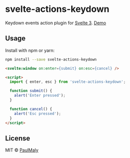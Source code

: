 # svelte-actions-keydown

Keydown events action plugin for [Svelte 3](https://svelte.dev). [Demo](https://svelte.dev/repl/5e9a477ebfbb479d8fb5b06272e30362?version=3.12.1)

## Usage

Install with npm or yarn:

```bash
npm install --save svelte-actions-keydown
```

```html
<svelte:window on:enter={submit} on:esc={cancel} />

<script>
  import { enter, esc } from 'svelte-actions-keydown';

  function submit() {
    alert('Enter pressed');
  }

  function cancel() {
    alert('Esc pressed');
  }
</script>
```

## License

MIT &copy; [PaulMaly](https://github.com/PaulMaly)
